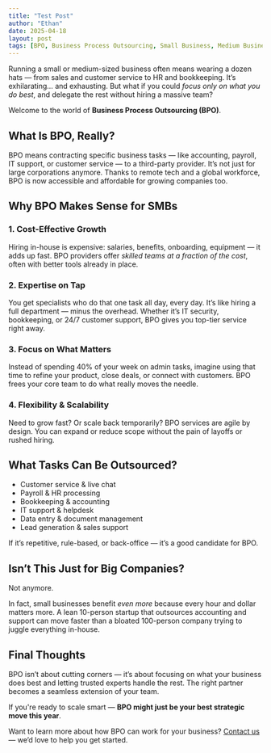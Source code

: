 ```yaml
---
title: "Test Post"
author: "Ethan"
date: 2025-04-18
layout: post
tags: [BPO, Business Process Outsourcing, Small Business, Medium Business, Outsourcing]
---
```


Running a small or medium-sized business often means wearing a dozen hats — from sales and customer service to HR and bookkeeping. It’s exhilarating… and exhausting. But what if you could *focus only on what you do best*, and delegate the rest without hiring a massive team?

Welcome to the world of **Business Process Outsourcing (BPO)**.



## What Is BPO, Really?

BPO means contracting specific business tasks — like accounting, payroll, IT support, or customer service — to a third-party provider. It’s not just for large corporations anymore. Thanks to remote tech and a global workforce, BPO is now accessible and affordable for growing companies too.



## Why BPO Makes Sense for SMBs

### 1. **Cost-Effective Growth**

Hiring in-house is expensive: salaries, benefits, onboarding, equipment — it adds up fast. BPO providers offer *skilled teams at a fraction of the cost*, often with better tools already in place.

### 2. **Expertise on Tap**

You get specialists who do that one task all day, every day. It’s like hiring a full department — minus the overhead. Whether it’s IT security, bookkeeping, or 24/7 customer support, BPO gives you top-tier service right away.

### 3. **Focus on What Matters**

Instead of spending 40% of your week on admin tasks, imagine using that time to refine your product, close deals, or connect with customers. BPO frees your core team to do what really moves the needle.

### 4. **Flexibility & Scalability**

Need to grow fast? Or scale back temporarily? BPO services are agile by design. You can expand or reduce scope without the pain of layoffs or rushed hiring.



## What Tasks Can Be Outsourced?

- Customer service & live chat
- Payroll & HR processing
- Bookkeeping & accounting
- IT support & helpdesk
- Data entry & document management
- Lead generation & sales support

If it’s repetitive, rule-based, or back-office — it’s a good candidate for BPO.



## Isn’t This Just for Big Companies?

Not anymore.

In fact, small businesses benefit *even more* because every hour and dollar matters more. A lean 10-person startup that outsources accounting and support can move faster than a bloated 100-person company trying to juggle everything in-house.



## Final Thoughts

BPO isn’t about cutting corners — it’s about focusing on what your business does best and letting trusted experts handle the rest. The right partner becomes a seamless extension of your team.

If you're ready to scale smart — **BPO might just be your best strategic move this year**.



Want to learn more about how BPO can work for your business? [Contact us](/contact) — we’d love to help you get started.
